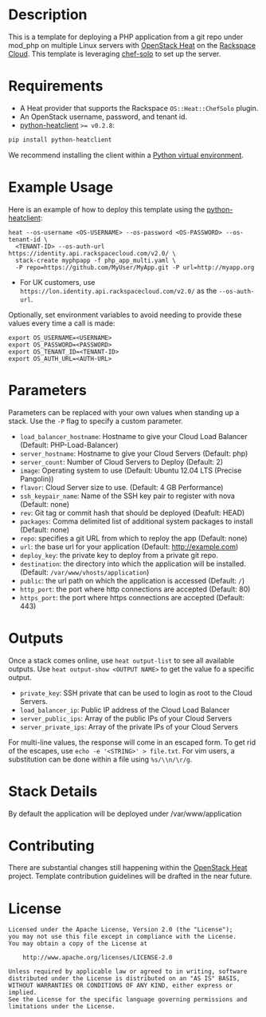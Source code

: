 Description
===========

This is a template for deploying a PHP application from a git repo under
mod_php on multiple Linux servers with [OpenStack
Heat](https://wiki.openstack.org/wiki/Heat) on the [Rackspace
Cloud](http://www.rackspace.com/cloud/). This template is leveraging
[chef-solo](http://docs.opscode.com/chef_solo.html) to set up the server.

Requirements
============
* A Heat provider that supports the Rackspace `OS::Heat::ChefSolo` plugin.
* An OpenStack username, password, and tenant id.
* [python-heatclient](https://github.com/openstack/python-heatclient)
`>= v0.2.8`:

```bash
pip install python-heatclient
```

We recommend installing the client within a [Python virtual
environment](http://www.virtualenv.org/).

Example Usage
=============
Here is an example of how to deploy this template using the
[python-heatclient](https://github.com/openstack/python-heatclient):

```
heat --os-username <OS-USERNAME> --os-password <OS-PASSWORD> --os-tenant-id \
  <TENANT-ID> --os-auth-url https://identity.api.rackspacecloud.com/v2.0/ \
  stack-create myphpapp -f php_app_multi.yaml \
  -P repo=https://github.com/MyUser/MyApp.git -P url=http://myapp.org
```

* For UK customers, use `https://lon.identity.api.rackspacecloud.com/v2.0/` as
the `--os-auth-url`.

Optionally, set environment variables to avoid needing to provide these values
every time a call is made:

```
export OS_USERNAME=<USERNAME>
export OS_PASSWORD=<PASSWORD>
export OS_TENANT_ID=<TENANT-ID>
export OS_AUTH_URL=<AUTH-URL>
```

Parameters
==========
Parameters can be replaced with your own values when standing up a stack. Use
the `-P` flag to specify a custom parameter.

* `load_balancer_hostname`: Hostname to give your Cloud Load Balancer (Default:
  PHP-Load-Balancer)
* `server_hostname`: Hostname to give your Cloud Servers (Default: php)
* `server_count`: Number of Cloud Servers to Deploy (Default: 2)
* `image`: Operating system to use (Default: Ubuntu 12.04 LTS (Precise
  Pangolin))
* `flavor`: Cloud Server size to use. (Default: 4 GB Performance)
* `ssh_keypair_name`: Name of the SSH key pair to register with nova (Default:
  none)
* `rev`: Git tag or commit hash that should be deployed (Deafult: HEAD)
* `packages`: Comma delimited list of additional system packages to install
  (Default: none)
* `repo`: specifies a git URL from which to reploy the app (Default: none)
* `url`: the base url for your application (Default: http://example.com)
* `deploy_key`: the private key to deploy from a private git repo.
* `destination`: the directory into which the application will be installed.
  (Default: `/var/www/vhosts/application`)
* `public`: the url path on which the application is accessed (Default: `/`)
* `http_port`: the port where http connections are accepted (Default: 80)
* `https_port`: the port where https connections are accepted (Default: 443)

Outputs
=======
Once a stack comes online, use `heat output-list` to see all available outputs.
Use `heat output-show <OUTPUT NAME>` to get the value fo a specific output.

* `private_key`: SSH private that can be used to login as root to the Cloud
  Servers.
* `load_balancer_ip`: Public IP address of the Cloud Load Balancer
* `server_public_ips`: Array of the public IPs of your Cloud Servers
* `server_private_ips`: Array of the private IPs of your Cloud Servers

For multi-line values, the response will come in an escaped form. To get rid of
the escapes, use `echo -e '<STRING>' > file.txt`. For vim users, a substitution
can be done within a file using `%s/\\n/\r/g`.

Stack Details
=============
By default the application will be deployed under /var/www/application

Contributing
============
There are substantial changes still happening within the [OpenStack
Heat](https://wiki.openstack.org/wiki/Heat) project. Template contribution
guidelines will be drafted in the near future.

License
=======
```
Licensed under the Apache License, Version 2.0 (the "License");
you may not use this file except in compliance with the License.
You may obtain a copy of the License at

    http://www.apache.org/licenses/LICENSE-2.0

Unless required by applicable law or agreed to in writing, software
distributed under the License is distributed on an "AS IS" BASIS,
WITHOUT WARRANTIES OR CONDITIONS OF ANY KIND, either express or implied.
See the License for the specific language governing permissions and
limitations under the License.
```
